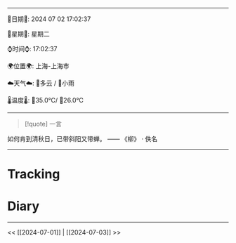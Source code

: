 
---

🌻日期🌻: 2024 07 02 17:02:37

🌙星期🌙: 星期二

⌚️时间⌚️: 17:02:37

🌍位置🌍: 上海-上海市

☁️天气☁️: 🌅多云 / 🌃小雨

🌡️温度🌡️: 🌅35.0℃/ 🌃26.0℃

---


>[!quote] 一言

如何肯到清秋日，已带斜阳又带蝉。 —— 《柳》 · 佚名

  

---

# Tracking

  
  

# Diary

  
  
  
  

---

<< [[2024-07-01]] | [[2024-07-03]] >>